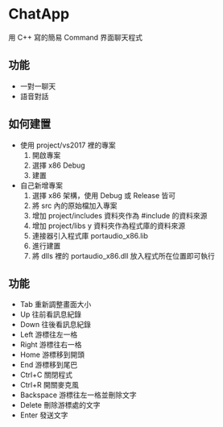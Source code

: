 # ChatApp

用 C++ 寫的簡易 Command 界面聊天程式



## 功能

* 一對一聊天
* 語音對話



## 如何建置

* 使用 project/vs2017 裡的專案
  1. 開啟專案
  2. 選擇 x86 Debug
  3. 建置
* 自己新增專案
  1. 選擇 x86 架構，使用 Debug 或 Release 皆可
  2. 將 src 內的原始檔加入專案
  3. 增加 project/includes 資料夾作為 #include 的資料來源
  4. 增加 project/libs y 資料夾作為程式庫的資料來源
  5. 連接器引入程式庫 portaudio_x86.lib
  6. 進行建置
  7. 將 dlls 裡的 portaudio_x86.dll 放入程式所在位置即可執行



## 功能

* Tab
    重新調整畫面大小
* Up
    往前看訊息紀錄
* Down
    往後看訊息紀錄
* Left
    游標往左一格
* Right
    游標往右一格
* Home
    游標移到開頭
* End
    游標移到尾巴
* Ctrl+C
    關閉程式
* Ctrl+R
    開關麥克風
* Backspace
    游標往左一格並刪除文字
* Delete
    刪除游標處的文字
* Enter
    發送文字
